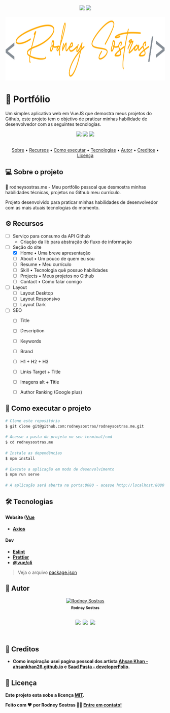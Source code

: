<div align="center">
    <img src="https://img.shields.io/badge/%F0%9F%9A%A7%20EM%20CONTRU%C3%87%C3%83O%20-10%25-brightgreen?style=for-the-badge" />
    <img src="https://shields.io/github/deployments/rodneysostras/rodneysostras.me/production?style=for-the-badge&logo=appveyor" />
</div>

<br />

<div align="center">
    <img src="https://github.com/rodneysostras/rodneysostras/blob/main/assets/img/rodney-sostras-logo-cursiva.png" alt="" height="200em"/>
</div>

# 🤩 Portfólio

Um simples aplicativo web em VueJS que demostra meus projetos do Github, este projeto tem o objetivo de praticar minhas habilidade de desenvolvedor com as seguintes tecnologias.
<br />

<div align="center">
  <img src="https://img.shields.io/badge/Vue.js-35495E?style=for-the-badge&logo=vue.js&logoColor=4FC08D" />
  <img src="https://img.shields.io/badge/ESLint-4B3263?style=for-the-badge&logo=eslint&logoColor=white" />
  <img src="https://img.shields.io/badge/Prettier-ff69b4?style=for-the-badge&logo=Prettier&logoColor=white" />
</div>

<br />

<p align="center">
    <a href="#-sobre-o-projeto">Sobre</a> •
    <a href="#-recursos">Recursos</a> •
    <a href="#-como-executar-o-projeto">Como executar</a> •
    <a href="#-tecnologias">Tecnologias</a> •
    <a href="#-autor">Autor</a> • 
    <a href="#-creditos">Creditos</a> •
    <a href="#-licença">Licença</a>
</p>

## 💻 Sobre o projeto

🤩 rodneysostras.me - Meu portfólio pessoal que desmostra minhas habilidades técnicas, projetos no Github meu currículo.

Projeto desenvolvido para praticar minhas habilidades de desenvolvedor com as mais atuais tecnologias do momento.


## ⚙️ Recursos

- [ ] Serviço para consumo da API Github
    - Criação da lib para abstração do fluxo de informação
- [ ] Seção do site
  - [x] Home • Uma breve apresentação 
  - [ ] About • Um pouco de quem eu sou
  - [ ] Resume • Meu currículo
  - [ ] Skill • Tecnologia quê possuo habilidades
  - [ ] Projects • Meus projetos no Github
  - [ ] Contact • Como falar comigo
- [ ] Layout
    - [ ] Layout Desktop
    - [ ] Layout Responsivo
    - [ ] Layout Dark
- [ ] SEO
    - [ ] Title
    - [ ] Description
    - [ ] Keywords
    - [ ] Brand
    - [ ] H1 + H2 + H3
    - [ ] Links Target + Title
    - [ ] Imagens alt + Title
    - [ ] Author Ranking (Google plus)

        

## 🚀 Como executar o projeto

```bash
# Clone este repositório
$ git clone git@github.com:rodneysostras/rodneysostras.me.git

# Acesse a pasta do projeto no seu terminal/cmd
$ cd rodneysostras.me

# Instale as dependências
$ npm install

# Execute a aplicação em modo de desenvolvimento
$ npm run serve

# A aplicação será aberta na porta:8080 - acesse http://localhost:8080
```


## 🛠 Tecnologias

#### **Website** ([Vue](https://vuejs.org/)
-   **[Axios](https://github.com/axios/axios)**

#### **Dev**
-   **[Eslint](https://github.com/eslint/eslint)**
-   **[Prettier](https://github.com/prettier/prettier)**
-   **[@vue/cli](https://cli.vuejs.org/)**

> Veja o arquivo  [package.json](https://github.com/rodneysostras/rodneysostras.me/blob/main/package.json)

## 🦸 Autor
<div align="center">
    <a href="https://rodneysostras.me" >
        <img src="https://github.com/rodneysostras.png" alt="Rodney Sostras" width="100px"/>
        <br />
        <sub><b>Rodney Sostras<b></sub>
    </a>
    <br/>
    <br/>
    <p>
        <a href="https://github.com/rodneysostras"> <img src="https://img.shields.io/badge/rodneysostras-000000?style=flat&logo=GitHub&logoColor=white" /></a>&nbsp;
        <a href="https://linkedin.com/in/rodney-sostras"> <img src="https://img.shields.io/badge/-rodney--sostras-0077B5?style=flat&logo=Linkedin&logoColor= branco "/></a>&nbsp;
        <a href="mailto:rodney.sostras@gmail.com"> <img src="https://img.shields.io/badge/-rodney.sostras@gmail.com-D14836?style=flat&logo=Gmail&logoColor=white" /></a>
    </p>
</div>
<br/>

        
## 🎨 Creditos

- Como inspiração usei pagina pessoal dos artista [Ahsan Khan - ahsankhan26.github.io](https://ahsankhan.me/) e [Saad Pasta - developerFolio](https://developerfolio.js.org/).

      
## 📝 Licença

Este projeto esta sobe a licença [MIT](./LICENSE).

Feito com ❤️ por Rodney Sostras 👋🏽 [Entre em contato!](https://www.linkedin.com/in/rodney-sostras/)
